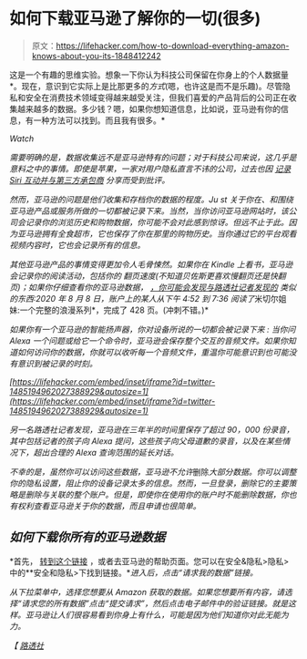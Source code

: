 # 如何下载亚马逊了解你的一切(很多)

> 原文：<https://lifehacker.com/how-to-download-everything-amazon-knows-about-you-its-1848412242>

这是一个有趣的思维实验。想象一下你认为科技公司保留在你身上的个人数据量*。现在，意识到它实际上是比那更多的*方式*(嗯，也许这是而不是乐趣)。尽管隐私和安全在消费技术领域变得越来越受关注，但我们喜爱的产品背后的公司正在收集越来越多的数据。多少钱？嗯，如果你想知道信息，比如说，亚马逊有你的信息，有一种方法可以找到。而且我有很多。* 

*Watch*

*需要明确的是，数据收集远不是亚马逊特有的问题；对于科技公司来说，这几乎是意料之中的事情。即使是苹果，一家对用户隐私直言不讳的公司，过去也因 [记录 Siri 互动并与第三方承包商](https://lifehacker.com/how-to-delete-voice-recordings-with-alexa-google-assis-1836977240) 分享而受到批评。*

*然而，亚马逊的问题是他们收集和存档你的数据的程度。Ju st 关于你在、和围绕亚马逊产品或服务所做的一切都被记录下来。当然，当你访问亚马逊网站时，该公司会记录你的浏览历史和购物数据，你可能不会对此感到惊讶。但远不止于此。因为亚马逊拥有全食超市，它也保存了你在那里的购物历史。当你通过它的平台观看视频内容时，它也会记录所有的信息。* 

*其他亚马逊产品的事情变得更加令人毛骨悚然。如果你在 Kindle 上看书，亚马逊会记录你的阅读活动，包括你的 *翻页速度*(不知道贝佐斯更喜欢慢翻页还是快翻页)；如果你仔细查看你的亚马逊数据， [，你可能会发现与路透社记者发现的](https://www.reuters.com/investigates/special-report/amazon-privacy-lobbying) 类似的东西:2020 年 8 月 8 日，账户上的某人从下午 4:52 到 7:36 阅读了*米切尔姐妹:一个完整的浪漫系列*，完成了 428 页。(冲刺不错。)*

*如果你有一个亚马逊的智能扬声器，你对设备所说的一切都会被记录下来 : 当你问 Alexa 一个问题或给它一个命令时，亚马逊会保存整个交互的音频文件。如果你知道如何访问你的数据，你就可以收听每一个音频文件，重温你可能意识到也可能没有意识到被记录的时刻。*

 *[https://lifehacker.com/embed/inset/iframe?id=twitter-1485194962027388929&autosize=1](https://lifehacker.com/embed/inset/iframe?id=twitter-1485194962027388929&autosize=1)* 

*另一名路透社记者发现，亚马逊在三年半的时间里保存了超过 90，000 份录音，其中包括记者的孩子向 Alexa 提问，这些孩子向父母道歉的录音，以及在某些情况下，超出合理的 Alexa 查询范围的延长对话。*

*不幸的是，虽然你可以访问这些数据，亚马逊不允许*删除*大部分数据。你可以调整你的隐私设置，阻止你的设备记录太多的信息。然而，一旦登录，删除它的主要策略是删除与关联的整个账户。但是，即使你在使用你的账户时不能删除数据，你也有权利查看亚马逊关于你的数据，而且申请也很简单。* 

## *如何下载你所有的亚马逊数据*

*首先， [转到这个链接](https://www.amazon.com/gp/help/customer/display.html?asc_campaign=InlineText&asc_refurl=https://lifehacker.com/how-to-download-everything-amazon-knows-about-you-its-1848412242&asc_source=&nodeId=GXPU3YPMBZQRWZK2&tag=kinjalifehackerlink-20) ，或者去亚马逊的帮助页面。您可以在安全&隐私>隐私>中的**安全和隐私>下找到链接。**进入后，点击“请求我的数据”链接。*

*从下拉菜单中，选择您想要从 Amazon 获取的数据。如果您想要所有内容，请选择“请求您的所有数据”点击“提交请求”，然后点击电子邮件中的验证链接。就是这样。亚马逊让人们很容易看到你身上有什么，可能是因为他们知道你对此无能为力。*

*【 [路透社](https://www.reuters.com/investigates/special-report/amazon-privacy-lobbying)*